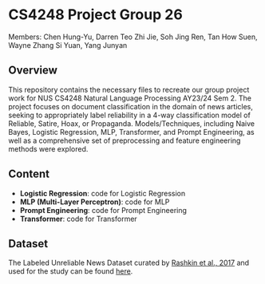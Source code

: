# CS4248 Project Group 26

Members: Chen Hung-Yu, Darren Teo Zhi Jie, Soh Jing Ren,
 Tan How Suen, Wayne Zhang Si Yuan, Yang Junyan

## Overview
This repository contains the necessary files to recreate our group project work for NUS CS4248 Natural Language Processing AY23/24 Sem 2.
The project focuses on document classification in the domain of news articles, seeking to appropriately label reliability in a 4-way classification model of Reliable, Satire, Hoax, or Propaganda.
Models/Techniques, including Naive Bayes, Logistic Regression, MLP, Transformer, and Prompt Engineering, as well as a comprehensive set of preprocessing and feature engineering methods were explored. 

## Content 
- **Logistic Regression**: code for Logistic Regression
- **MLP (Multi-Layer Perceptron)**: code for MLP
- **Prompt Engineering**: code for Prompt Engineering 
- **Transformer**: code for Transformer

## Dataset 
The Labeled Unreliable News Dataset curated by [Rashkin et al.,
2017](https://aclanthology.org/D17-1317.pdf) and used for the study can be found [here](https://github.com/BUPT-GAMMA/CompareNet_FakeNewsDetection/releases/tag/dataset). 

